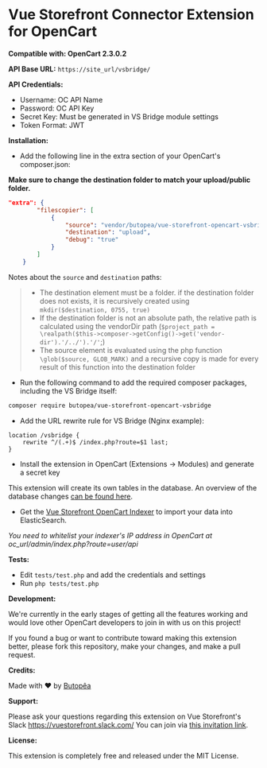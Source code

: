# Vue Storefront Connector Extension for OpenCart
**Compatible with: OpenCart 2.3.0.2**

**API Base URL:** `https://site_url/vsbridge/`

**API Credentials:**

- Username: OC API Name
- Password: OC API Key
- Secret Key: Must be generated in VS Bridge module settings
- Token Format: JWT

**Installation:**

* Add the following line in the extra section of your OpenCart's composer.json:

**Make sure to change the destination folder to match your upload/public folder.**
```json
"extra": {
        "filescopier": [
            {
                "source": "vendor/butopea/vue-storefront-opencart-vsbridge/src",
                "destination": "upload",
                "debug": "true"
            }
        ]
    }    
```

Notes about the `source` and `destination` paths:

> * The destination element must be a folder. if the destination folder does not exists, it is recursively created using `mkdir($destination, 0755, true)`
> * If the destination folder is not an absolute path, the relative path is calculated using the vendorDir path (`$project_path = \realpath($this->composer->getConfig()->get('vendor-dir').'/../').'/'`;)
> * The source element is evaluated using the php function `\glob($source, GLOB_MARK)` and a recursive copy is made for every result of this function into the destination folder

* Run the following command to add the required composer packages, including the VS Bridge itself:
```bash
composer require butopea/vue-storefront-opencart-vsbridge
```

* Add the URL rewrite rule for VS Bridge (Nginx example):
```nginx
location /vsbridge {
    rewrite ^/(.+)$ /index.php?route=$1 last;
}
```
* Install the extension in OpenCart (Extensions -> Modules) and generate a secret key

This extension will create its own tables in the database. An overview of the database changes [can be found here](https://github.com/butopea/vue-storefront-opencart-vsbridge/blob/master/src/admin/controller/extension/module/vsbridge.php#L103).

* Get the [Vue Storefront OpenCart Indexer](https://github.com/butopea/vue-storefront-opencart-indexer) to import your data into ElasticSearch.

*You need to whitelist your indexer's IP address in OpenCart at oc_url/admin/index.php?route=user/api*

**Tests:**

* Edit `tests/test.php` and add the credentials and settings
* Run `php tests/test.php`

**Development:**

We're currently in the early stages of getting all the features working and would love other OpenCart developers to join in with us on this project! 

If you found a bug or want to contribute toward making this extension better, please fork this repository, make your changes, and make a pull request.  

**Credits:**

Made with ❤ by [Butopêa](https://butopea.com)

**Support:**


Please ask your questions regarding this extension on Vue Storefront's Slack https://vuestorefront.slack.com/ You can join via [this invitation link]().

**License:**

This extension is completely free and released under the MIT License.
